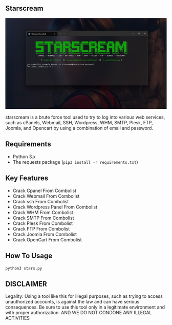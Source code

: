## Starscream

<img src="https://raw.githubusercontent.com/InMyMine7/Starscream/refs/heads/main/Starscream.png">

starscream is a brute force tool used to try to log into various web services, such as cPanels, Webmail, SSH, Wordpress, WHM, SMTP, Plesk, FTP, Joomla, and Opencart by using a combination of email and password.

## Requirements
- Python 3.x
- The requests package (`pip3 install -r requirements.txt`)

## Key Features
- Crack Cpanel From Combolist
- Crack Webmail From Combolist
- Crack ssh From Combolist
- Crack Wordpress Panel From Combolist
- Crack WHM From Combolist
- Crack SMTP From Combolist
- Crack Plesk From Combolist
- Crack FTP From Combolist
- Crack Joomla From Combolist
- Crack OpenCart From Combolist
## How To Usage 

```
python3 stars.py
```
## DISCLAIMER
Legality: Using a tool like this for illegal purposes, such as trying to access unauthorized accounts, is against the law and can have serious consequences. Be sure to use this tool only in a legitimate environment and with proper authorization. AND WE DO NOT CONDONE ANY ILLEGAL ACTIVITIES
